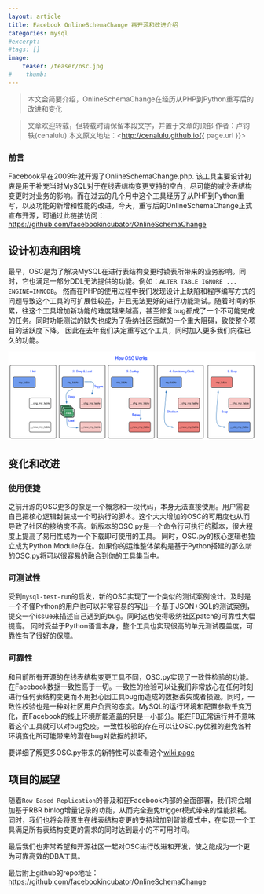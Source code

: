 ```yaml
---
layout: article
title: Facebook OnlineSchemaChange 再开源和改进介绍
categories: mysql
#excerpt:
#tags: []
image:
    teaser: /teaser/osc.jpg
#    thumb:
---
```



> 本文会简要介绍，OnlineSchemaChange在经历从PHP到Python重写后的改进和变化

> 文章欢迎转载，但转载时请保留本段文字，并置于文章的顶部
> 作者：卢钧轶(cenalulu)
> 本文原文地址：<http://cenalulu.github.io{{ page.url }}>

### 前言

Facebook早在2009年就开源了OnlineSchemaChange.php.  该工具主要设计初衷是用于补充当时MySQL对于在线表结构变更支持的空白，尽可能的减少表结构变更时对业务的影响。而在过去的几个月中这个工具经历了从PHP到Python重写，以及功能的新增和性能的改进。今天，重写后的OnlineSchemaChange正式宣布开源，可通过此链接访问：<https://github.com/facebookincubator/OnlineSchemaChange>


## 设计初衷和困境

最早，OSC是为了解决MySQL在进行表结构变更时锁表所带来的业务影响。同时，它也满足一部分DDL无法提供的功能。例如：`ALTER TABLE IGNORE ... ENGINE=INNODB`。
然而在PHP的使用过程中我们发现设计上缺陷和程序编写方式的问题导致这个工具的可扩展性较差，并且无法更好的进行功能测试。随着时间的积累，往这个工具增加新功能的难度越来越高，甚至修复bug都成了一个不可能完成的任务。同时功能测试的缺失也成为了吸纳社区贡献的一个重大阻碍，致使整个项目的活跃度下降。
因此在去年我们决定重写这个工具，同时加入更多我们向往已久的功能。

![osc_archi](/images/mysql/osc/osc.png)

## 变化和改进

### 使用便捷

之前开源的OSC更多的像是一个概念和一段代码，本身无法直接使用。用户需要自己把核心逻辑封装成一个可执行的脚本。这个大大增加的OSC的可用度也从而导致了社区的接纳度不高。新版本的OSC.py是一个命令行可执行的脚本，很大程度上提高了易用性成为一个下载即可使用的工具。
同时，OSC.py的核心逻辑也独立成为Python Module存在。如果你的运维整体架构是基于Python搭建的那么新的OSC.py将可以很容易的融合到你的工具集当中。


### 可测试性

受到`mysql-test-run`的启发，新的OSC实现了一个类似的测试案例设计。及时是一个不懂Python的用户也可以非常容易的写出一个基于JSON+SQL的测试案例，提交一个issue来描述自己遇到的bug。同时这也使得吸纳社区patch的可靠性大幅提高。
同时受益于Python语言本身，整个工具也实现很高的单元测试覆盖度，可靠性有了很好的保障。

### 可靠性

和目前所有开源的在线表结构变更工具不同，OSC.py实现了一致性检验的功能。在Facebook数据一致性高于一切。一致性的检验可以让我们非常放心在任何时刻进行任何表结构变更而不用担心因工具bug而造成的数据丢失或者损毁。同时，一致性校验也是一种对社区用户负责的态度。MySQL的运行环境和配置参数千变万化，而Facebook的线上环境所能涵盖的只是一小部分。能在FB正常运行并不意味着这个工具就可以对bug免疫。一致性校验的存在可以让OSC.py优雅的避免各种环境变化所可能带来的潜在bug对数据的损坏。

要详细了解更多OSC.py带来的新特性可以查看这个[wiki page](https://github.com/facebookincubator/OnlineSchemaChange/wiki/Special-Things-About-OSC)


## 项目的展望

随着`Row Based Replication`的普及和在Facebook内部的全面部署，我们将会增加基于RBR binlog增量记录的功能，从而完全避免trigger模式带来的性能损耗。同时，我们也将会将原生在线表结构变更的支持增加到智能模式中，在实现一个工具满足所有表结构变更的需求的同时达到最小的不可用时间。

最后我们也非常希望和开源社区一起对OSC进行改进和开发，使之能成为一个更为可靠高效的DBA工具。

最后附上github的repo地址：https://github.com/facebookincubator/OnlineSchemaChange






